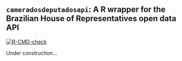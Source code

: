 
<!-- README.md is generated from README.Rmd. Please edit that file -->

## `cameradosdeputadosapi`: A R wrapper for the Brazilian House of Representatives open data API

<!-- badges: start -->
[![R-CMD-check](https://github.com/pedrodrocha/camaradeputadosapi/workflows/R-CMD-check/badge.svg)](https://github.com/pedrodrocha/camaradeputadosapi/actions)
<!-- badges: end -->

Under construction…
